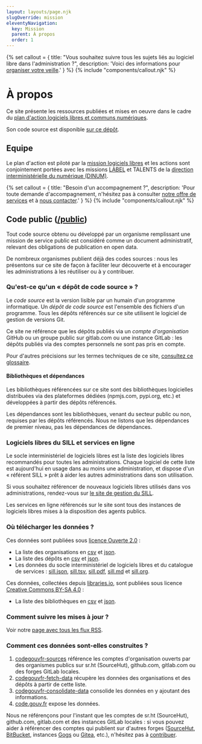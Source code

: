 ```yaml
---
layout: layouts/page.njk
slugOverride: mission
eleventyNavigation:
  key: Mission
  parent: À propos
  order: 1
---
```

{% set callout = {
title: "Vous souhaitez suivre tous les sujets liés au logiciel libre dans l'administration ?",
description: 'Voici des informations pour <a href="https://man.sr.ht/~codegouvfr/logiciels-libres/veille.md" target="_blank" title="Organiser votre veille sur le logiciel libre dans l\'administration - Lien externe">organiser votre veille</a>.'
} %}
{% include "components/callout.njk" %}


# À propos

Ce site présente les ressources publiées et mises en oeuvre dans le cadre du [plan d'action logiciels libres et communs numériques](/fr/plan-action-logiciels-libres-et-communs-numeriques/).

Son code source est disponible [sur ce dépôt](https://github.com/codegouvfr/codegouv-website).

## Equipe

Le plan d'action est piloté par la [mission logiciels libres](https://speakerdeck.com/bluehats/dinum) et les actions sont conjointement portées avec les missions [LABEL](https://catalogue.numerique.gouv.fr) et TALENTS de la [direction interministérielle du numérique (DINUM)](https://www.numerique.gouv.fr/).

{% set callout = {
title: "Besoin d'un accompagnement ?",
description: 'Pour toute demande d\'accompagnement, n\'hésitez pas à consulter <a href="https://man.sr.ht/~codegouvfr/logiciels-libres/offre-de-services.md" target="_blank" title="Offre de services du pôle logiciels libres - Lien externe">notre offre de services</a> et à <a href="/fr/contact/">nous contacter</a>.'
} %}
{% include "components/callout.njk" %}


## Code public ([/public](https://code.gouv.fr/public))

Tout code source obtenu ou développé par un organisme remplissant une mission de service public est considéré comme un document administratif, relevant des obligations de publication en open data.

De nombreux organismes publient déjà des codes sources : nous les présentons sur ce site de façon à faciliter leur découverte et à encourager les administrations à les réutiliser ou à y contribuer.

### Qu'est-ce qu'un « dépôt de code source » ?

Le *code source* est la version lisible par un humain d'un programme informatique. Un *dépôt de code source* est l'ensemble des fichiers d'un programme.  Tous les dépôts référencés sur ce site utilisent le logiciel de gestion de versions Git.

Ce site ne référence que les dépôts publiés via un *compte d'organisation* GitHub ou un groupe public sur gitlab.com ou une instance GitLab : les dépôts publiés via des comptes personnels ne sont pas pris en compte.

Pour d'autres précisions sur les termes techniques de ce site, [consultez ce glossaire](https://man.sr.ht/~codegouvfr/logiciels-libres/glossary.fr.md).

#### Bibliothèques et dépendances

Les bibliothèques référencées sur ce site sont des bibliothèques logicielles distribuées via des plateformes dédiées (npmjs.com, pypi.org, etc.) et développées à partir des dépôts référencés.

Les dépendances sont les bibliothèques, venant du secteur public ou non, requises par les dépôts référencés.  Nous ne listons que les dépendances de premier niveau, pas les dépendances de dépendances.

### Logiciels libres du SILL et services en ligne

Le socle interministériel de logiciels libres est la liste des logiciels libres recommandés pour toutes les administrations.  Chaque logiciel de cette liste est aujourd'hui en usage dans au moins une administration, et dispose d'un « référent SILL » prêt à aider les autres administrations dans son utilisation.

Si vous souhaitez référencer de nouveaux logiciels libres utilisés dans vos administrations, rendez-vous sur [le site de gestion du SILL](https://sill.code.gouv.fr).

Les services en ligne référencés sur le site sont tous des instances de logiciels libres mises à la disposition des agents publics.

### Où télécharger les données ?

Ces données sont publiées sous [licence Ouverte 2.0](https://spdx.org/licenses/etalab-2.0.html) :

* La liste des organisations en [csv](https://code.gouv.fr/data/organizations/csv/all.csv) et [json](https://code.gouv.fr/data/organizations/json/all.json).
* La liste des dépôts en [csv](https://code.gouv.fr/data/repositories/csv/all.csv) et [json](https://code.gouv.fr/data/repositories/json/all.json).
* Les données du socle interministériel de logiciels libres  et du catalogue de services : [sill.json](https://sill.code.gouv.fr/api/sill.json), [sill.tsv](https://code.gouv.fr/data/sill.tsv), [sill.pdf](https://code.gouv.fr/data/sill.pdf), [sill.md](https://code.gouv.fr/data/sill.md) et [sill.org](https://code.gouv.fr/data/sill.org).

Ces données, collectées depuis [libraries.io](https://libraries.io/terms), sont publiées sous licence [Creative Commons BY-SA 4.0](https://creativecommons.org/licenses/by-sa/4.0/) :

* La liste des bibliothèques en [csv](https://code.gouv.fr/data/libraries/csv/all.csv) et [json](https://code.gouv.fr/data/libraries/json/all.json).

### Comment suivre les mises à jour ?

Voir notre [page avec tous les flux RSS](https://code.gouv.fr/public/#/feeds).

### Comment ces données sont-elles construites ?

1. [codegouvfr-sources](https://git.sr.ht/~codegouvfr/codegouvfr-sources) référence les comptes d'organisation ouverts par des organismes publics sur sr.ht (SourceHut), github.com, gitlab.com ou des forges GitLab locales.
2. [codegouvfr-fetch-data](https://git.sr.ht/~codegouvfr/codegouvfr-fetch-data) récupère les données des organisations et des dépôts à partir de cette liste.
3. [codegouvfr-consolidate-data](https://git.sr.ht/~codegouvfr/codegouvfr-consolidate-data) consolide les données en y ajoutant des informations.
4. [code.gouv.fr](https://git.sr.ht/~codegouvfr/code.gouv.fr) expose les données.

Nous ne référençons pour l'instant que les comptes de sr.ht (SourceHut), github.com, gitlab.com et des instances GitLab locales : si vous pouvez aider à référencer des comptes qui publient sur d'autres forges ([SourceHut](https://sourcehut.org/), [BitBucket](https://bitbucket.org), instances [Gogs](https://gogs.io) ou [Gitea](https://gitea.io), etc.), n'hésitez pas à [contribuer](https://git.sr.ht/~codegouvfr/codegouvfr-fetch-data).
